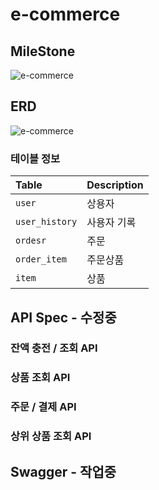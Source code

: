 # e-commerce

## MileStone
![e-commerce](https://github.com/BaileyPark/e-commerce/assets/25733011/a92d5727-7348-4c27-8ea6-daa9f91e0098)

## ERD
![e-commerce](https://github.com/BaileyPark/e-commerce/assets/25733011/97475147-c731-42f4-b3c0-588f971997bf)
### 테이블 정보
| Table          | Description |
|:---------------|:------------|
| `user`         | 상용자         |
| `user_history` | 사용자 기록  |
| `ordesr`       | 주문          |
| `order_item`   | 주문상품        |
| `item`         | 상품          |


## API Spec - 수정중
### 잔액 충전 / 조회 API
### 상품 조회 API
### 주문 / 결제 API
### 상위 상품 조회 API

## Swagger - 작업중